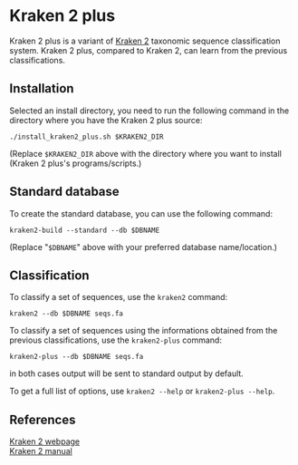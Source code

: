 Kraken 2 plus
=============

Kraken 2 plus is a variant of [Kraken 2](https://genomebiology.biomedcentral.com/articles/10.1186/s13059-019-1891-0) taxonomic sequence classification system.
Kraken 2 plus, compared to Kraken 2, can learn from the previous classifications.

Installation
------------
Selected an install directory, you need to run the following command in the directory where you have the Kraken 2 plus source:

    ./install_kraken2_plus.sh $KRAKEN2_DIR

(Replace `$KRAKEN2_DIR` above with the directory where you want to install (Kraken 2 plus's programs/scripts.)

Standard database
-----------------
To create the standard database, you can use the following command:

    kraken2-build --standard --db $DBNAME

(Replace "`$DBNAME`" above with your preferred database name/location.)

Classification
--------------
To classify a set of sequences, use the `kraken2` command:

    kraken2 --db $DBNAME seqs.fa

To classify a set of sequences using the informations obtained from the previous classifications, use the `kraken2-plus` command:

    kraken2-plus --db $DBNAME seqs.fa

in both cases output will be sent to standard output by default.

To get a full list of options, use `kraken2 --help` or `kraken2-plus --help`.

References
----------
[Kraken 2 webpage](https://ccb.jhu.edu/software/kraken2/)  
[Kraken 2 manual](https://ccb.jhu.edu/software/kraken2/index.shtml?t=manual)